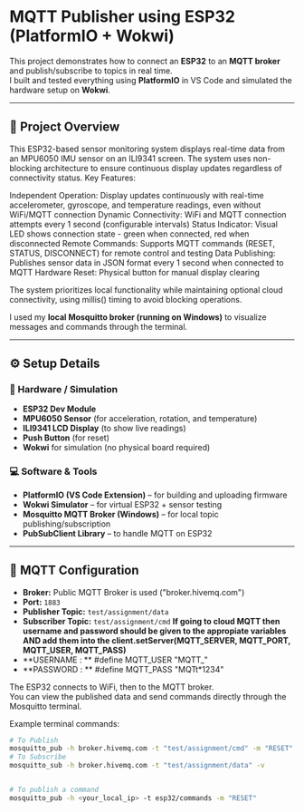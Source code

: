 # MQTT Publisher using ESP32 (PlatformIO + Wokwi)

This project demonstrates how to connect an **ESP32** to an **MQTT broker** and publish/subscribe to topics in real time.  
I built and tested everything using **PlatformIO** in VS Code and simulated the hardware setup on **Wokwi**.

---

## 🔧 Project Overview

This ESP32-based sensor monitoring system displays real-time data from an MPU6050 IMU sensor on an ILI9341 screen. The system uses non-blocking architecture to ensure continuous display updates regardless of connectivity status.
Key Features:

Independent Operation: Display updates continuously with real-time accelerometer, gyroscope, and temperature readings, even without WiFi/MQTT connection
Dynamic Connectivity: WiFi and MQTT connection attempts every 1 second (configurable intervals)
Status Indicator: Visual LED shows connection state - green when connected, red when disconnected
Remote Commands: Supports MQTT commands (RESET, STATUS, DISCONNECT) for remote control and testing
Data Publishing: Publishes sensor data in JSON format every 1 second when connected to MQTT
Hardware Reset: Physical button for manual display clearing

The system prioritizes local functionality while maintaining optional cloud connectivity, using millis() timing to avoid blocking operations.

I used my **local Mosquitto broker (running on Windows)** to visualize messages and commands through the terminal.

---

## ⚙️ Setup Details

### 🧩 Hardware / Simulation
- **ESP32 Dev Module**
- **MPU6050 Sensor** (for acceleration, rotation, and temperature)
- **ILI9341 LCD Display** (to show live readings)
- **Push Button** (for reset)
- **Wokwi** for simulation (no physical board required)

### 💻 Software & Tools
- **PlatformIO (VS Code Extension)** – for building and uploading firmware  
- **Wokwi Simulator** – for virtual ESP32 + sensor testing  
- **Mosquitto MQTT Broker (Windows)** – for local topic publishing/subscription  
- **PubSubClient Library** – to handle MQTT on ESP32

---

## 📡 MQTT Configuration

- **Broker:** Public MQTT Broker is used ("broker.hivemq.com") 
- **Port:** `1883`  
- **Publisher Topic:** `test/assignment/data`  
- **Subscriber Topic:** `test/assignment/cmd`
**If going to cloud MQTT then username and password should be given to the appropiate variables AND add them into the client.setServer(MQTT_SERVER, MQTT_PORT, MQTT_USER, MQTT_PASS)**
- **USERNAME : ** #define MQTT_USER "MQTT_"  
- **PASSWORD : ** #define MQTT_PASS "MQTt*1234"

The ESP32 connects to WiFi, then to the MQTT broker.  
You can view the published data and send commands directly through the Mosquitto terminal.

Example terminal commands:
```bash
# To Publish
mosquitto_pub -h broker.hivemq.com -t "test/assignment/cmd" -m "RESET"
# To Subscribe
mosquitto_sub -h broker.hivemq.com -t "test/assignment/data" -v


# To publish a command
mosquitto_pub -h <your_local_ip> -t esp32/commands -m "RESET"
